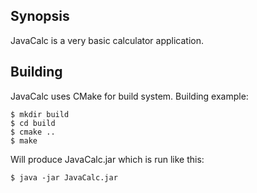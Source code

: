 ## Synopsis

JavaCalc is a very basic calculator application.

## Building

JavaCalc uses CMake for build system. Building example:

    $ mkdir build
    $ cd build
    $ cmake ..
    $ make

Will produce JavaCalc.jar which is run like this:

    $ java -jar JavaCalc.jar
